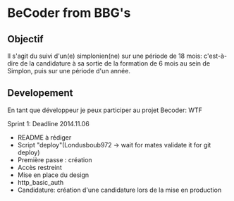 # BeCoder from BBG's

## Objectif

Il s'agit du suivi d'un(e) simplonien(ne) sur une période de 18 mois: c'est-à-dire de la candidature à sa sortie de la formation de 6 mois au sein de Simplon, puis sur une période d'un année.

## Developement

En tant que développeur je peux participer au projet Becoder: WTF

Sprint 1: Deadline 2014.11.06

* README à rédiger
* Script "deploy"(Londusboub972 -> wait for mates validate it for git deploy)
* Première passe : création 
* Accès restreint
* Mise en place du design
* http_basic_auth
* Candidature: création d'une candidature lors de la mise en production


